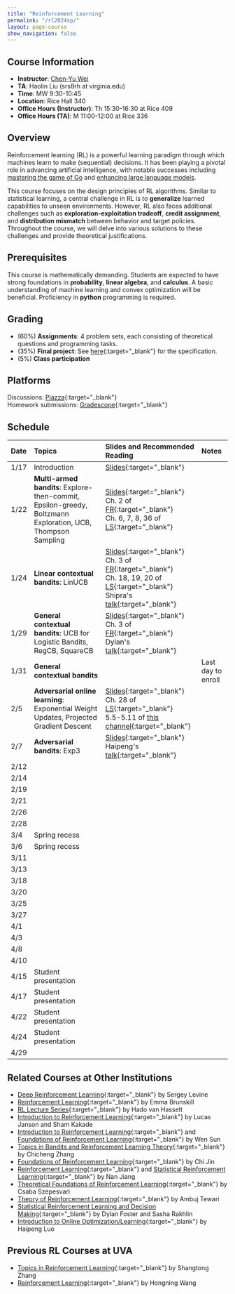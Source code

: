 ```yaml
---
title: "Reinforcement Learning"
permalink: "/rl2024sp/"
layout: page-course
show_navigation: false
---
```


## Course Information
- **Instructor**: [Chen-Yu Wei](https://bahh723.github.io/)  
- **TA**: Haolin Liu  (srs8rh at virginia.edu) 
- **Time**: MW 9:30-10:45  
- **Location**: Rice Hall 340  
- **Office Hours (Instructor)**: Th 15:30-16:30 at Rice 409 
- **Office Hours (TA)**: M 11:00-12:00 at Rice 336


## Overview  
Reinforcement learning (RL) is a powerful learning paradigm through which machines learn to make (sequential) decisions. It has been playing a pivotal role in advancing artificial intelligence, with notable successes including <a href="https://www.nature.com/articles/nature16961" target="_blank">mastering the game of Go</a> and <a href="https://openai.com/research/learning-from-human-preferences" target="_blank">enhancing large language models</a>.  

This course focuses on the design principles of RL algorithms. Similar to statistical learning, a central challenge in RL is to **generalize** learned capabilities to unseen environments.  However, RL also faces additional challenges such as **exploration-exploitation tradeoff**, **credit assignment**, and **distribution mismatch** between behavior and target policies. Throughout the course, we will delve into various solutions to these challenges and provide theoretical justifications.  

## Prerequisites  
This course is mathematically demanding. Students are expected to have strong foundations in **probability**, **linear algebra**, and **calculus**. A basic understanding of machine learning and convex optimization will be beneficial. Proficiency in **python** programming is required. 

## Grading
- (60%) **Assignments**: 4 problem sets, each consisting of theoretical questions and programming tasks.   
- (35%) **Final project**: See [here](https://bahh723.github.io/course/final_project.pdf){:target="_blank"} for the specification.  
- (5%) **Class participation**

## Platforms
Discussions: [Piazza](https://piazza.com/class/lrgl7xczpm23ci/){:target="_blank"}   
Homework submissions: [Gradescope](https://www.gradescope.com/courses/711475/){:target="_blank"}  


## Schedule


| Date    | Topics    | Slides and Recommended Reading    |  Notes  |
|:----------------|:----------------|:----------------|:----------------|
| 1/17 | Introduction | [Slides](https://bahh723.github.io/course/introduction.pdf){:target="_blank"} |  |
| 1/22 | **Multi-armed bandits**: Explore-then-commit, Epsilon-greedy, Boltzmann Exploration, UCB, Thompson Sampling | [Slides](https://bahh723.github.io/course/mab.pdf){:target="_blank"} <br> Ch. 2 of [FR](https://www.mit.edu/~rakhlin/courses/course_stat_rl/course_stat_rl.pdf){:target="_blank"} <br> Ch. 6, 7, 8, 36 of [LS](https://tor-lattimore.com/downloads/book/book.pdf){:target="_blank"} |  |
| 1/24 | **Linear contextual bandits**: LinUCB | [Slides](https://bahh723.github.io/course/cb.pdf){:target="_blank"} <br> Ch. 3 of [FR](https://www.mit.edu/~rakhlin/courses/course_stat_rl/course_stat_rl.pdf){:target="_blank"} <br> Ch. 18, 19, 20 of [LS](https://tor-lattimore.com/downloads/book/book.pdf){:target="_blank"} <br> Shipra's [talk](https://www.youtube.com/watch?v=tlJqtrVYTuo){:target="_blank"} |  | 
| 1/29 | **General contextual bandits**: UCB for Logistic Bandits, RegCB, SquareCB | [Slides](https://bahh723.github.io/course/general-cb.pdf){:target="_blank"} <br> Ch. 3 of [FR](https://www.mit.edu/~rakhlin/courses/course_stat_rl/course_stat_rl.pdf){:target="_blank"} <br> Dylan's [talk](https://www.youtube.com/watch?v=dpu7gEx1YgU){:target="_blank"}  |  |
| 1/31 | **General contextual bandits** |  | Last day to enroll |
| 2/5 | **Adversarial online learning**: Exponential Weight Updates, Projected Gradient Descent | [Slides](https://bahh723.github.io/course/online-learning.pdf){:target="_blank"} <br> Ch. 28 of [LS](https://tor-lattimore.com/downloads/book/book.pdf){:target="_blank"} <br> 5.5-5.11 of [this channel](https://www.youtube.com/playlist?list=PLXsmhnDvpjORzPelSDs0LSDrfJcqyLlZc){:target="_blank"} |  |
| 2/7 | **Adversarial bandits**: Exp3 | [Slides](https://bahh723.github.io/course/adversarial-bandits.pdf){:target="_blank"} <br> Haipeng's [talk](https://www.youtube.com/watch?v=uoQjVzd_h4o){:target="_blank"} |  |
| 2/12 |  |  |  |
| 2/14 |  |  |  |
| 2/19 |  |  |  |
| 2/21 |  |  |  |
| 2/26 |  |  |  |
| 2/28 |  |  |  |
| 3/4 | Spring recess |  |  |
| 3/6 | Spring recess |  |  |
| 3/11 |  |  |  |
| 3/13 |  |  |  |
| 3/18 |  |  |  |
| 3/20 |  |  |  |
| 3/25 |  |  |  |
| 3/27 |  |  |  |
| 4/1 |  |  |  |
| 4/3 |  |  |  |
| 4/8 |  |  |  |
| 4/10 |  |  |  |
| 4/15 | Student presentation |  |  |
| 4/17 | Student presentation |  |  |
| 4/22 | Student presentation |  |  |
| 4/24 | Student presentation |  |  |
| 4/29 |  |  |  |


## Related Courses at Other Institutions 
- [Deep Reinforcement Learning](https://rail.eecs.berkeley.edu/deeprlcourse/){:target="_blank"} by Sergey Levine  
- [Reinforcement Learning](https://web.stanford.edu/class/cs234/){:target="_blank"} by Emma Brunskill  
- [RL Lecture Series](https://www.youtube.com/playlist?list=PLqYmG7hTraZDVH599EItlEWsUOsJbAodm){:target="_blank"} by Hado van Hasselt   
- [Introduction to Reinforcement Learning](https://shamulent.github.io/CS_Stat184_Fall22.html){:target="_blank"} by Lucas Janson and Sham Kakade    
- [Introduction to Reinforcement Learning](https://wensun.github.io/CS4789.html){:target="_blank"} and [Foundations of Reinforcement Learning](https://wensun.github.io/CS6789_spring_2023.html){:target="_blank"} by Wen Sun   
- [Topics in Bandits and Reinforcement Learning Theory](https://zcc1307.github.io/courses/csc696fa23/index.html){:target="_blank"} by Chicheng Zhang   
- [Foundations of Reinforcement Learning](https://sites.google.com/view/cjin/teaching/ele524-2020-ver){:target="_blank"} by Chi Jin   
- [Reinforcement Learning](https://nanjiang.cs.illinois.edu/cs443s23/){:target="_blank"} and [Statistical Reinforcement Learning](https://nanjiang.cs.illinois.edu/cs542/){:target="_blank"} by Nan Jiang   
- [Theoretical Foundations of Reinforcement Learning](https://rltheory.github.io/){:target="_blank"} by Csaba Szepesvari   
- [Theory of Reinforcement Learning](https://www.ambujtewari.com/stats701-winter2021/){:target="_blank"} by Ambuj Tewari   
- [Statistical Reinforcement Learning and Decision Making](https://www.mit.edu/~rakhlin/course-decision-making.html){:target="_blank"} by Dylan Foster and Sasha Rakhlin   
- [Introduction to Online Optimization/Learning](https://haipeng-luo.net/courses/CSCI659/2022_fall/index.html){:target="_blank"} by Haipeng Luo   

## Previous RL Courses at UVA  
- [Topics in Reinforcement Learning](https://shangtongzhang.github.io/teaching/cs6501_fall_22/index){:target="_blank"} by Shangtong Zhang  
- [Reinforcement Learning](https://www.cs.virginia.edu/~hw5x/Course/RL2022-Fall/_site/){:target="_blank"} by Hongning Wang





